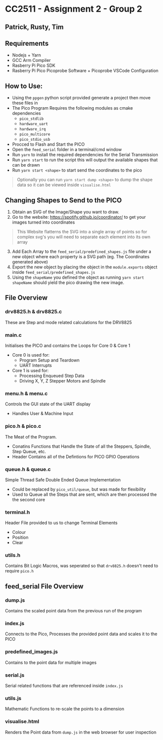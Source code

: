 # CC2511 - Assignment 2 - Group 2
## Patrick, Rusty, Tim

## Requirements
- Nodejs + Yarn
- GCC Arm Compiler
- Rasberry Pi Pico SDK
- Rasberry Pi Pico Picoprobe Software + Picoprobe VSCode Configuration

## How to Use:
- Using the `ppgen` python script provided generate a project then move these files in
- The Pico Program Requires the following modules as cmake dependencies
    - `pico_stdlib`
    - `hardware_uart`
    - `hardware_irq`
    - `pico_multicore` 
    - `pico_stdio_usb`
- Procced to Flash and Start the PICO
- Open the `feed_serial` folder in a terminal/cmd window
- Run `yarn` to install the required dependencies for the Serial Transmission
- Run `yarn start` to run the script this will output the available shapes that can be drawn
- Run `yarn start <shape>` to start send the coordinates to the pico
> Optionally you can run `yarn start dump <shape>` to dump the shape data so it can be viewed inside `visualise.html`

## Changing Shapes to Send to the PICO
1. Obtain an SVG of the Image/Shape you want to draw.
2. Go to the website: https://spotify.github.io/coordinator/ to get your images turned into coordinates
> This Website flatterns the SVG into a single array of points so for complex svg's you will need to separate each element into its own array
3. Add Each Array to the `feed_serial/predefined_shapes.js` file under a new object where each property is a SVG path (eg. The Coordinates generated above)
4. Export the new object by placing the object in the `module.exports` object inside `feed_serial/predefined_shapes.js`
6. Using the `shapeName` you defined the object as running `yarn start shapeName` should yield the pico drawing the new image.

## File Overview
### drv8825.h & drv8825.c
These are Step and mode related calculations for the DRV8825

### main.c
Initialises the PICO and contains the Loops for Core 0 & Core 1
- Core 0 is used for:
    - Program Setup and Teardown
    - UART Interrupts
- Core 1 is used for:
    - Processing Enqueued Step Data
    - Driving X, Y, Z Stepper Motors and Spindle

### menu.h & menu.c
Controls the GUI state of the UART display
- Handles User & Machine Input

### pico.h & pico.c
The Meat of the Program.
- Conatins Functions that Handle the State of all the Steppers, Spindle, Step Queue, etc.
- Header Contains all of the Defintions for PICO GPIO Operations

### queue.h & queue.c
Simple Thread Safe Double Ended Queue Implementation
- Could be replaced by `pico_util/queue`, but was made for flexibility
- Used to Queue all the Steps that are sent, which are then processed the the second core

### terminal.h
Header File provided to us to change Terminal Elements
- Colour
- Position
- Clear

### utils.h
Contains Bit Logic Macros, was seperated so that `drv8825.h` doesn't need to require `pico.h`


## feed_serial File Overview

### dump.js
Contains the scaled point data from the previous run of the program

### index.js
Connects to the Pico, Processes the provided point data and scales it to the PICO

### predefined_images.js
Contains to the point data for multiple images

### serial.js
Serial related functions that are referenced inside `index.js`

### utils.js
Mathematic Functions to re-scale the points to a dimension

### visualise.html
Renders the Point data from `dump.js` in the web browser for user inspection
